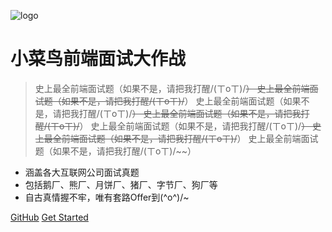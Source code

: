 ![logo](image/logo.jpg)

# 小菜鸟前端面试大作战

> 史上最全前端面试题（如果不是，请把我打醒/(ㄒoㄒ)/~~）
> 史上最全前端面试题（如果不是，请把我打醒/(ㄒoㄒ)/~~）
> 史上最全前端面试题（如果不是，请把我打醒/(ㄒoㄒ)/~~）
> 史上最全前端面试题（如果不是，请把我打醒/(ㄒoㄒ)/~~）
> 史上最全前端面试题（如果不是，请把我打醒/(ㄒoㄒ)/~~）
> 史上最全前端面试题（如果不是，请把我打醒/(ㄒoㄒ)/~~）
> 史上最全前端面试题（如果不是，请把我打醒/(ㄒoㄒ)/~~）

- 涵盖各大互联网公司面试真题
- 包括鹅厂、熊厂、月饼厂、猪厂、字节厂、狗厂等
- 自古真情握不牢，唯有套路Offer到\(^o^)/~


[GitHub](https://github.com/huruji/FE-Interview)
[Get Started](#%e5%89%8d%e7%ab%af%e7%ac%94%e8%af%95%e9%9d%a2%e8%af%95%e7%ae%80%e7%ad%94%e9%a2%98%e6%b1%87%e6%80%bb)
